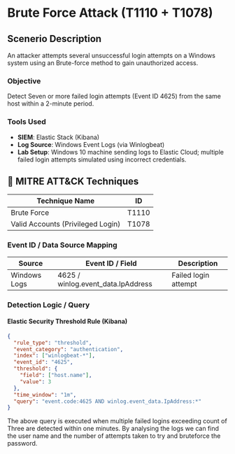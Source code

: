 # Brute Force Attack (T1110 + T1078) 

## Scenerio Description
An attacker attempts several unsuccessful login attempts on a Windows system using an Brute-force method to gain unauthorized access.

### Objective
Detect Seven or more failed login attempts (Event ID 4625) from the same host within a 2-minute period.

### Tools Used
- **SIEM**: Elastic Stack (Kibana)
- **Log Source**: Windows Event Logs (via Winlogbeat)
- **Lab Setup**: Windows 10 machine sending logs to Elastic Cloud; multiple failed login attempts simulated using incorrect credentials.

## 🧪 MITRE ATT&CK Techniques

| Technique Name                   | ID     |
|----------------------------------|--------|
| Brute Force                      | T1110  |
| Valid Accounts (Privileged Login) | T1078  |

### Event ID / Data Source Mapping
| Source        | Event ID / Field         | Description            |
|---------------|--------------------------|------------------------|
| Windows Logs  | 4625 / winlog.event_data.IpAddress | Failed login attempt |

### Detection Logic / Query
#### Elastic Security Threshold Rule (Kibana)
```json
{
  "rule_type": "threshold",
  "event_category": "authentication",
  "index": ["winlogbeat-*"],
  "event_id": "4625",
  "threshold": {
    "field": ["host.name"],
    "value": 3
  },
  "time_window": "1m",
  "query": "event.code:4625 AND winlog.event_data.IpAddress:*"
}
```
The above query is executed when multiple failed logins exceeding count of Three are detected within one minutes. By analysing the logs we can find the user name and the number of attempts taken to try and bruteforce the password.
